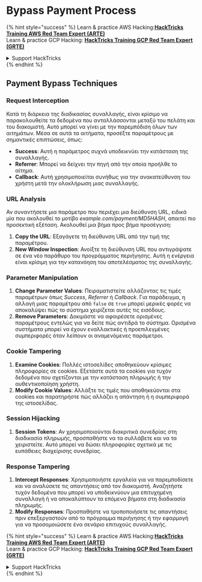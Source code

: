 # Bypass Payment Process

{% hint style="success" %}
Learn & practice AWS Hacking:<img src="/.gitbook/assets/arte.png" alt="" data-size="line">[**HackTricks Training AWS Red Team Expert (ARTE)**](https://training.hacktricks.xyz/courses/arte)<img src="/.gitbook/assets/arte.png" alt="" data-size="line">\
Learn & practice GCP Hacking: <img src="/.gitbook/assets/grte.png" alt="" data-size="line">[**HackTricks Training GCP Red Team Expert (GRTE)**<img src="/.gitbook/assets/grte.png" alt="" data-size="line">](https://training.hacktricks.xyz/courses/grte)

<details>

<summary>Support HackTricks</summary>

* Check the [**subscription plans**](https://github.com/sponsors/carlospolop)!
* **Join the** 💬 [**Discord group**](https://discord.gg/hRep4RUj7f) or the [**telegram group**](https://t.me/peass) or **follow** us on **Twitter** 🐦 [**@hacktricks\_live**](https://twitter.com/hacktricks\_live)**.**
* **Share hacking tricks by submitting PRs to the** [**HackTricks**](https://github.com/carlospolop/hacktricks) and [**HackTricks Cloud**](https://github.com/carlospolop/hacktricks-cloud) github repos.

</details>
{% endhint %}

## Payment Bypass Techniques

### Request Interception
Κατά τη διάρκεια της διαδικασίας συναλλαγής, είναι κρίσιμο να παρακολουθείτε τα δεδομένα που ανταλλάσσονται μεταξύ του πελάτη και του διακομιστή. Αυτό μπορεί να γίνει με την παρεμπόδιση όλων των αιτημάτων. Μέσα σε αυτά τα αιτήματα, προσέξτε παραμέτρους με σημαντικές επιπτώσεις, όπως:

- **Success**: Αυτή η παράμετρος συχνά υποδεικνύει την κατάσταση της συναλλαγής.
- **Referrer**: Μπορεί να δείχνει την πηγή από την οποία προήλθε το αίτημα.
- **Callback**: Αυτή χρησιμοποιείται συνήθως για την ανακατεύθυνση του χρήστη μετά την ολοκλήρωση μιας συναλλαγής.

### URL Analysis
Αν συναντήσετε μια παράμετρο που περιέχει μια διεύθυνση URL, ειδικά μία που ακολουθεί το μοτίβο _example.com/payment/MD5HASH_, απαιτεί πιο προσεκτική εξέταση. Ακολουθεί μια βήμα προς βήμα προσέγγιση:

1. **Copy the URL**: Εξαγάγετε τη διεύθυνση URL από την τιμή της παραμέτρου.
2. **New Window Inspection**: Ανοίξτε τη διεύθυνση URL που αντιγράψατε σε ένα νέο παράθυρο του προγράμματος περιήγησης. Αυτή η ενέργεια είναι κρίσιμη για την κατανόηση του αποτελέσματος της συναλλαγής.

### Parameter Manipulation
1. **Change Parameter Values**: Πειραματιστείτε αλλάζοντας τις τιμές παραμέτρων όπως _Success_, _Referrer_ ή _Callback_. Για παράδειγμα, η αλλαγή μιας παραμέτρου από `false` σε `true` μπορεί μερικές φορές να αποκαλύψει πώς το σύστημα χειρίζεται αυτές τις εισόδους.
2. **Remove Parameters**: Δοκιμάστε να αφαιρέσετε ορισμένες παραμέτρους εντελώς για να δείτε πώς αντιδρά το σύστημα. Ορισμένα συστήματα μπορεί να έχουν εναλλακτικές ή προεπιλεγμένες συμπεριφορές όταν λείπουν οι αναμενόμενες παράμετροι.

### Cookie Tampering
1. **Examine Cookies**: Πολλές ιστοσελίδες αποθηκεύουν κρίσιμες πληροφορίες σε cookies. Εξετάστε αυτά τα cookies για τυχόν δεδομένα που σχετίζονται με την κατάσταση πληρωμής ή την αυθεντικοποίηση χρήστη.
2. **Modify Cookie Values**: Αλλάξτε τις τιμές που αποθηκεύονται στα cookies και παρατηρήστε πώς αλλάζει η απάντηση ή η συμπεριφορά της ιστοσελίδας.

### Session Hijacking
1. **Session Tokens**: Αν χρησιμοποιούνται διακριτικά συνεδρίας στη διαδικασία πληρωμής, προσπαθήστε να τα συλλάβετε και να τα χειριστείτε. Αυτό μπορεί να δώσει πληροφορίες σχετικά με τις ευπάθειες διαχείρισης συνεδρίας.

### Response Tampering
1. **Intercept Responses**: Χρησιμοποιήστε εργαλεία για να παρεμποδίσετε και να αναλύσετε τις απαντήσεις από τον διακομιστή. Αναζητήστε τυχόν δεδομένα που μπορεί να υποδεικνύουν μια επιτυχημένη συναλλαγή ή να αποκαλύπτουν τα επόμενα βήματα στη διαδικασία πληρωμής.
2. **Modify Responses**: Προσπαθήστε να τροποποιήσετε τις απαντήσεις πριν επεξεργαστούν από το πρόγραμμα περιήγησης ή την εφαρμογή για να προσομοιώσετε ένα σενάριο επιτυχούς συναλλαγής.

{% hint style="success" %}
Learn & practice AWS Hacking:<img src="/.gitbook/assets/arte.png" alt="" data-size="line">[**HackTricks Training AWS Red Team Expert (ARTE)**](https://training.hacktricks.xyz/courses/arte)<img src="/.gitbook/assets/arte.png" alt="" data-size="line">\
Learn & practice GCP Hacking: <img src="/.gitbook/assets/grte.png" alt="" data-size="line">[**HackTricks Training GCP Red Team Expert (GRTE)**<img src="/.gitbook/assets/grte.png" alt="" data-size="line">](https://training.hacktricks.xyz/courses/grte)

<details>

<summary>Support HackTricks</summary>

* Check the [**subscription plans**](https://github.com/sponsors/carlospolop)!
* **Join the** 💬 [**Discord group**](https://discord.gg/hRep4RUj7f) or the [**telegram group**](https://t.me/peass) or **follow** us on **Twitter** 🐦 [**@hacktricks\_live**](https://twitter.com/hacktricks\_live)**.**
* **Share hacking tricks by submitting PRs to the** [**HackTricks**](https://github.com/carlospolop/hacktricks) and [**HackTricks Cloud**](https://github.com/carlospolop/hacktricks-cloud) github repos.

</details>
{% endhint %}
